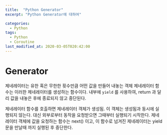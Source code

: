 ```yaml
---
title:  "Python Generator"
excerpt: "Python Generator에 대하여"

categories:
  - Python
tags:
  - Python
  - Coroutine
last_modified_at: 2020-03-05T020:42:00
---
```


# Generator
제네레이터는 유한 혹은 무한한 횟수만큼 어떤 값을 만들어 내놓는 객체
제네레이터 함수는 이러한 제네레이터를 생성하는 함수이다. 
내부에 `yield` 를 사용하여, return 과 달리 값을 내놓은 후에 종료되지 않고 중단된다.

제네레이터 함수를 호출하면 제네레이터 객체가 생성됨.
이 객체는 생성됨과 동시에 실행되지 않는다. 대신 외부로부터 동작을 요청받으면 그때부터 실행되기 시작한다.
제네레이터 객체에 값을 요청하는 함수는 next() 이고, 이 함수로 넘겨진 제네레이터는 yield 문을 만날때 까지 실행된 후 중단한다.